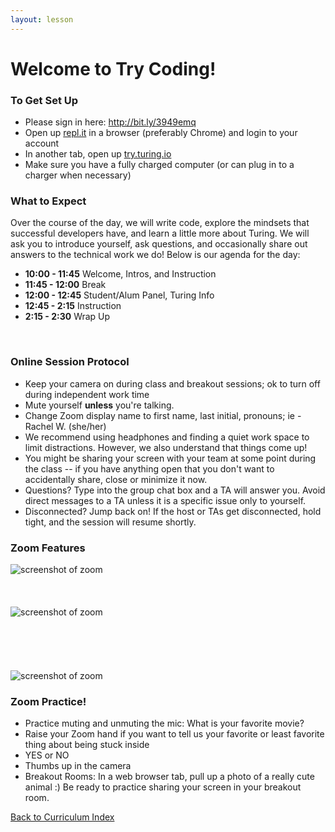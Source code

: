 ```yaml
---
layout: lesson
---
```


# Welcome to Try Coding!

### To Get Set Up

- Please sign in here: <a target="blank" href="http://bit.ly/3949emq"> http://bit.ly/3949emq</a>
- Open up <a target="blank" href="https://repl.it/~">repl.it</a> in a browser (preferably Chrome) and login to your account
- In another tab, open up <a target="blank" href="https://try.turing.io/">try.turing.io</a>
- Make sure you have a fully charged computer (or can plug in to a charger when necessary)

### What to Expect

Over the course of the day, we will write code, explore the mindsets that successful developers have, and learn a little more about Turing.  We will ask you to introduce yourself, ask questions, and occasionally share out answers to the technical work we do! Below is our agenda for the day:

- **10:00 - 11:45** Welcome, Intros, and Instruction
- **11:45 - 12:00** Break
- **12:00 - 12:45** Student/Alum Panel, Turing Info
- **12:45 - 2:15**  Instruction
- **2:15  - 2:30**  Wrap Up

<br>

### Online Session Protocol

- Keep your camera on during class and breakout sessions; ok to turn off during independent work time
- Mute yourself **unless** you're talking.
- Change Zoom display name to first name, last initial, pronouns; ie - Rachel W. (she/her)
- We recommend using headphones and finding a quiet work space to limit distractions. However, we also understand that things come up!
- You might be sharing your screen with your team at some point during the class -- if you have anything open that you don't want to accidentally share, close or minimize it now.
- Questions? Type into the group chat box and a TA will answer you. Avoid direct messages to a TA unless it is a specific issue only to yourself.
- Disconnected? Jump back on! If the host or TAs get disconnected, hold tight, and the session will resume shortly.

### Zoom Features

<img src="{{ site.url }}/assets/images/zoom-faces.png" alt="screenshot of zoom">
<br>
<br>
<br>
<br>
<img src="{{ site.url }}/assets/images/zoom-controls.png" alt="screenshot of zoom">
<br>
<br>
<br>
<br>
<br>
<br>
<img src="{{ site.url }}/assets/images/zoom-markedup.png" alt="screenshot of zoom">

### Zoom Practice!

- Practice muting and unmuting the mic: What is your favorite movie?
- Raise your Zoom hand if you want to tell us your favorite or least favorite thing about being stuck inside
- YES or NO
- Thumbs up in the camera
- Breakout Rooms: In a web browser tab, pull up a photo of a really cute animal :) Be ready to practice sharing your screen in your breakout room.

<a href="../">Back to Curriculum Index</a>
